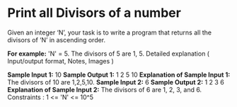 # Print all Divisors of a number

Given an integer ‘N’, your task is to write a program that returns all the divisors of ‘N’ in ascending order.

**For example:**
'N' = 5.
The divisors of 5 are 1, 5.
Detailed explanation ( Input/output format, Notes, Images )

**Sample Input 1:**
10
**Sample Output 1:**
1 2 5 10
**Explanation of Sample Input 1:**
The divisors of 10 are 1,2,5,10.
**Sample Input 2:**
6
**Sample Output 2:**
1 2 3 6
**Explanation of Sample Input 2:**
The divisors of 6 are 1, 2, 3, and 6.
Constraints :
1 <= 'N' <= 10^5
